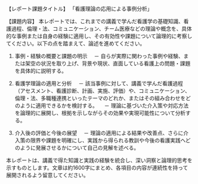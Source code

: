 【レポート課題タイトル】
「看護理論の応用による事例分析」

【課題内容】
本レポートでは、これまでの講義で学んだ看護学の基礎知識、看護過程、倫理・法、コミュニケーション、チーム医療などの理論や概念を、具体的な事例または自身の経験に適用し、その有効性や課題について論理的に考察してください。以下の点を踏まえて、論述を進めてください。

1. 事例・経験の概要と課題の明示
　－ 自らが実際に関わった事例や経験、または架空の状況を取り上げ、背景や現状、直面している看護上の問題・課題を具体的に説明する。

2. 看護学理論の適用と分析
　－ 該当事例に対して、講義で学んだ看護過程（アセスメント、看護診断、計画、実施、評価）や、コミュニケーション、倫理・法、多職種連携といったテーマのどれか、またはその組み合わせをどのように適用できるかを検討する。
　－ 理論に基づいた介入策や対応方法を論理的に展開し、根拠を示しながらその効果や実現可能性について分析する。

3. 介入後の評価と今後の展望
　－ 理論の適用による結果や改善点、さらに介入策の限界や課題を明確にし、実践から得られる教訓や今後の看護実践へどのように発展させるかについて自己の見解を述べる。

本レポートは、講義で得た知識と実践の経験を統合し、深い洞察と論理的思考を示すものとします。文章は約1600字にまとめ、各項目の内容が連続性を持って展開されるよう留意してください。